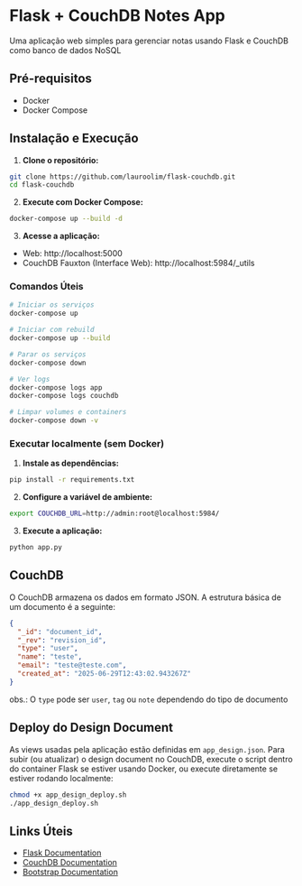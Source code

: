 # Flask + CouchDB Notes App

Uma aplicação web simples para gerenciar notas usando Flask e CouchDB como banco de dados NoSQL

## Pré-requisitos

- Docker
- Docker Compose

## Instalação e Execução

1. **Clone o repositório:**
```bash
git clone https://github.com/lauroolim/flask-couchdb.git
cd flask-couchdb
```

2. **Execute com Docker Compose:**
```bash
docker-compose up --build -d
```

3. **Acesse a aplicação:**
- Web: http://localhost:5000
- CouchDB Fauxton (Interface Web): http://localhost:5984/_utils

### Comandos Úteis

```bash
# Iniciar os serviços
docker-compose up

# Iniciar com rebuild
docker-compose up --build

# Parar os serviços
docker-compose down

# Ver logs
docker-compose logs app
docker-compose logs couchdb

# Limpar volumes e containers
docker-compose down -v
```

### Executar localmente (sem Docker)

1. **Instale as dependências:**
```bash
pip install -r requirements.txt
```

2. **Configure a variável de ambiente:**
```bash
export COUCHDB_URL=http://admin:root@localhost:5984/
```

3. **Execute a aplicação:**
```bash
python app.py
```

## CouchDB

O CouchDB armazena os dados em formato JSON. A estrutura básica de um documento é a seguinte:

```json
{
  "_id": "document_id",
  "_rev": "revision_id",
  "type": "user",
  "name": "teste",
  "email": "teste@teste.com",
  "created_at": "2025-06-29T12:43:02.943267Z"
}
```
obs.: O `type` pode ser `user`, `tag` ou `note` dependendo do tipo de documento

## Deploy do Design Document

As views usadas pela aplicação estão definidas em `app_design.json`. Para subir (ou atualizar) o design document no CouchDB, execute o script dentro do container Flask se estiver usando Docker, ou execute diretamente se estiver rodando localmente:

```bash
chmod +x app_design_deploy.sh
./app_design_deploy.sh
```

## Links Úteis

- [Flask Documentation](https://flask.palletsprojects.com/)
- [CouchDB Documentation](https://docs.couchdb.org/)
- [Bootstrap Documentation](https://getbootstrap.com/docs/)